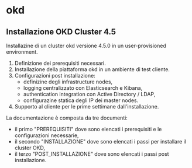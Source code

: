 # okd

## Installazione OKD Cluster 4.5

Installazine di un cluster okd versione 4.5.0 in un user-provisioned environment.  

1. Definizione dei prerequisiti necessari.  
2. Installazione della piattaforma okd in un ambiente di test cliente.  
3. Configurazioni post installazione:  
	 - definizine degli infrastructure nodes,  
   - logging centralizzato con Elasticsearch e Kibana,  
   - authentication integration con Active Directory / LDAP,  
   - configurazine statica degli IP dei master nodes.  
4. Supporto al cliente per le prime settimane dall'installazione.  

La documentazione è composta da tre documenti:  
- il primo "PREREQUISITI" dove sono elencati i prerequisiti e le configurazioni necessarie,  
- il secondo "INSTALLAZIONE" dove sono elencati i passi per installare il cluster OKD,  
- il terzo "POST_INSTALLAZIONE" dove sono elencati i passi post installazione.  
